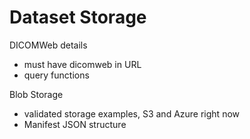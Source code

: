 # Dataset Storage

DICOMWeb details
- must have dicomweb in URL
- query functions


Blob Storage
- validated storage examples, S3 and Azure right now
- Manifest JSON structure